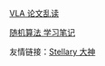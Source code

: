 <!-- [TPO Listening 记录](tpo/) -->

<!-- [数学分析 (III) 学习笔记](ma3/) -->

[VLA 论文乱读](vla/)

[随机算法 学习笔记](ra/)

友情链接：[Stellary 大神](https://socialzxy.github.io/)